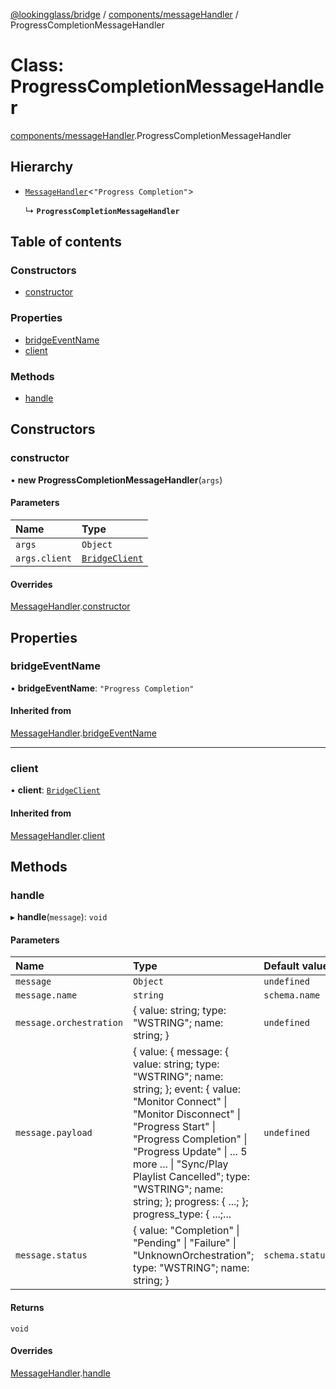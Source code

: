[@lookingglass/bridge](../README.md) / [components/messageHandler](../modules/components_messageHandler.md) / ProgressCompletionMessageHandler

# Class: ProgressCompletionMessageHandler

[components/messageHandler](../modules/components_messageHandler.md).ProgressCompletionMessageHandler

## Hierarchy

- [`MessageHandler`](components_messageHandler.MessageHandler.md)<``"Progress Completion"``\>

  ↳ **`ProgressCompletionMessageHandler`**

## Table of contents

### Constructors

- [constructor](components_messageHandler.ProgressCompletionMessageHandler.md#constructor)

### Properties

- [bridgeEventName](components_messageHandler.ProgressCompletionMessageHandler.md#bridgeeventname)
- [client](components_messageHandler.ProgressCompletionMessageHandler.md#client)

### Methods

- [handle](components_messageHandler.ProgressCompletionMessageHandler.md#handle)

## Constructors

### constructor

• **new ProgressCompletionMessageHandler**(`args`)

#### Parameters

| Name | Type |
| :------ | :------ |
| `args` | `Object` |
| `args.client` | [`BridgeClient`](client.BridgeClient.md) |

#### Overrides

[MessageHandler](components_messageHandler.MessageHandler.md).[constructor](components_messageHandler.MessageHandler.md#constructor)

## Properties

### bridgeEventName

• **bridgeEventName**: ``"Progress Completion"``

#### Inherited from

[MessageHandler](components_messageHandler.MessageHandler.md).[bridgeEventName](components_messageHandler.MessageHandler.md#bridgeeventname)

___

### client

• **client**: [`BridgeClient`](client.BridgeClient.md)

#### Inherited from

[MessageHandler](components_messageHandler.MessageHandler.md).[client](components_messageHandler.MessageHandler.md#client)

## Methods

### handle

▸ **handle**(`message`): `void`

#### Parameters

| Name | Type | Default value |
| :------ | :------ | :------ |
| `message` | `Object` | `undefined` |
| `message.name` | `string` | `schema.name` |
| `message.orchestration` | { value: string; type: "WSTRING"; name: string; } | `undefined` |
| `message.payload` | { value: { message: { value: string; type: "WSTRING"; name: string; }; event: { value: "Monitor Connect" \| "Monitor Disconnect" \| "Progress Start" \| "Progress Completion" \| "Progress Update" \| ... 5 more ... \| "Sync/Play Playlist Cancelled"; type: "WSTRING"; name: string; }; progress: { ...; }; progress\_type: { ...;... | `undefined` |
| `message.status` | { value: "Completion" \| "Pending" \| "Failure" \| "UnknownOrchestration"; type: "WSTRING"; name: string; } | `schema.status` |

#### Returns

`void`

#### Overrides

[MessageHandler](components_messageHandler.MessageHandler.md).[handle](components_messageHandler.MessageHandler.md#handle)
